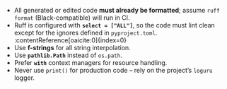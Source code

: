 - All generated or edited code **must already be formatted**; assume `ruff format` (Black-compatible) will run in CI.  
- Ruff is configured with **`select = ["ALL"]`**, so the code must lint clean except for the ignores defined in `pyproject.toml`.  :contentReference[oaicite:0]{index=0}  
- Use **f-strings** for all string interpolation.  
- Use **`pathlib.Path`** instead of `os.path`.  
- Prefer **`with`** context managers for resource handling.  
- Never use `print()` for production code – rely on the project’s `loguru` logger.  